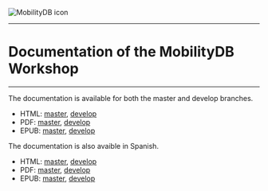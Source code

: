 
<img src="https://MobilityDB.github.io/MobilityDB-workshop/images/mobilitydb-logo.png"
     alt="MobilityDB icon"
     style="float: center; margin-right: 10px;" />
     
-----------------------------------------------
# **Documentation of the MobilityDB Workshop**
-----------------------------------------------

The documentation is available for both the master and develop branches.

*   HTML: [master](https://mobilitydb.github.io/MobilityDB/master/), [develop](https://mobilitydb.github.io/MobilityDB/develop/)
*   PDF: [master](https://mobilitydb.github.io/MobilityDB/master/mobilitydb-manual.pdf), [develop](https://mobilitydb.github.io/MobilityDB/develop/mobilitydb-manual.pdf)
*   EPUB: [master](https://mobilitydb.github.io/MobilityDB/master/mobilitydb-manual.epub), [develop](https://mobilitydb.github.io/MobilityDB/develop/mobilitydb-manual.epub)

The documentation is also avaible in Spanish.

*   HTML: [master](https://mobilitydb.github.io/MobilityDB/master/es/), [develop](https://mobilitydb.github.io/MobilityDB/develop/es/)
*   PDF: [master](https://mobilitydb.github.io/MobilityDB/master/es/mobilitydb-manual.pdf), [develop](https://mobilitydb.github.io/MobilityDB/develop/es/mobilitydb-manual.pdf)
*   EPUB: [master](https://mobilitydb.github.io/MobilityDB/master/es/mobilitydb-manual.epub), [develop](https://mobilitydb.github.io/MobilityDB/develop/es/mobilitydb-manual.epub)
